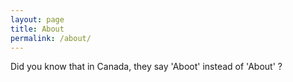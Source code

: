 ```yaml
---
layout: page
title: About
permalink: /about/
---
```


Did you know that in Canada, they say 'Aboot' instead of 'About' ?
